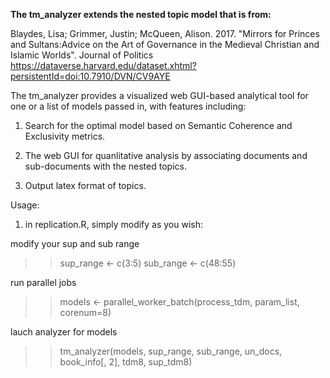 **The tm_analyzer extends the nested topic model that is from:**

Blaydes, Lisa; Grimmer, Justin; McQueen, Alison. 2017. "Mirrors for Princes and Sultans:Advice on the Art of Governance in the Medieval Christian and Islamic Worlds". Journal of Politics
https://dataverse.harvard.edu/dataset.xhtml?persistentId=doi:10.7910/DVN/CV9AYE  

The tm_analyzer provides a visualized web GUI-based analytical tool for one or a list of models passed in, with features including:   

1. Search for the optimal model based on Semantic Coherence and Exclusivity metrics.  

2. The web GUI for quanlitative analysis by associating documents and sub-documents with the nested topics.  

3. Output latex format of topics.  


Usage: 
1. in replication.R, simply modify as you wish:

modify your sup and sub range
>>sup_range <- c(3:5)
>>sub_range <- c(48:55)

run parallel jobs
>>models <- parallel_worker_batch(process_tdm, param_list, corenum=8)

lauch analyzer for models
>>tm_analyzer(models, sup_range, sub_range, un_docs, book_info[, 2], tdm8, sup_tdm8)






